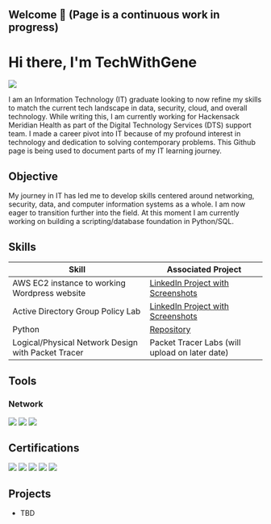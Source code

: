 ## Welcome 👋 (Page is a continuous work in progress)
# Hi there, I'm TechWithGene
<a href="https://linkedin.com/in/eugenechoi22/"><img src="https://img.shields.io/badge/-LinkedIn-0072b1?&style=for-the-badge&logo=linkedin&logoColor=white" /></a>

I am an Information Technology (IT) graduate looking to now refine my skills to match the current tech landscape in data, security, cloud, and overall technology. While writing this, I am currently working for Hackensack Meridian Health as part of the Digital Technology Services (DTS) support team. I made a career pivot into IT because of my profound interest in technology and dedication to solving contemporary problems. This Github page is being used to document parts of my IT learning journey.

## Objective

My journey in IT has led me to develop skills centered around networking, security, data, and computer information systems as a whole. I am now eager to transition further into the field. At this moment I am currently working on building a scripting/database foundation in Python/SQL. 

## Skills

| Skill                                         | Associated Project         |
|-----------------------------------------------|----------------------------|
| AWS EC2 instance to working Wordpress website | <a href="https://www.linkedin.com/in/eugenechoi22/details/projects/?profileUrn=urn%3Ali%3Afsd_profile%3AACoAAEpqaHYBowXqwiYwdMdQyslEzW4NJsqBUXM">LinkedIn Project with Screenshots</a>|
| Active Directory Group Policy Lab             | <a href="https://www.linkedin.com/in/eugenechoi22/details/projects/?profileUrn=urn%3Ali%3Afsd_profile%3AACoAAEpqaHYBowXqwiYwdMdQyslEzW4NJsqBUXM">LinkedIn Project with Screenshots</a>|
| Python                                        | <a href="https://github.com/techwithgene/pythonCrashCourse">Repository</a>|
| Logical/Physical Network Design with Packet Tracer | Packet Tracer Labs (will upload on later date) |

## Tools

### Network
<div>
    <img src="https://img.shields.io/badge/-TBD-1679A7?&style=for-the-badge&logo=Wireshark&logoColor=white" />
    <img src="https://img.shields.io/badge/-TBD-EF3B2D?&style=for-the-badge&logo=Suricata&logoColor=white" />
    <img src="https://img.shields.io/badge/-TBD-777BB4?&style=for-the-badge&logo=TBD&logoColor=white" />
</div>

## Certifications
<div>
<img src="https://img.shields.io/badge/-Security%2B-FF0000?&style=for-the-badge&logo=CompTIA&logoColor=white" />
<img src="https://img.shields.io/badge/-Network%2B-007ACC?&style=for-the-badge&logo=CompTIA&logoColor=white" />
<img src="https://img.shields.io/badge/-A%2B-4D4D4D?&style=for-the-badge&logo=CompTIA&logoColor=white" />
<img src="https://img.shields.io/badge/-CySA%2B(work_in_progress)-006400?&style=for-the-badge&logoColor=white" />
<img src="https://img.shields.io/badge/-SavedSpace-000080?&style=for-the-badge&logoColor=white" />
</div>

## Projects
- TBD

